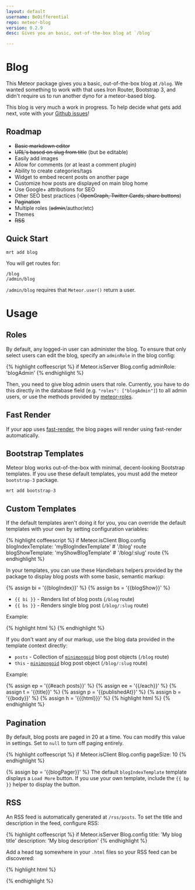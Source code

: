 ```yaml
---
layout: default
username: BeDifferential
repo: meteor-blog
version: 0.2.9
desc: Gives you an basic, out-of-the-box blog at `/blog`

---
```

# Blog

This Meteor package gives you a basic, out-of-the-box blog at `/blog`.  We
wanted something to work with that uses Iron Router, Bootstrap 3, and didn't
require us to run another dyno for a meteor-based blog.

This blog is very much a work in progress. To help decide what gets add next,
vote with your [Github issues](https://github.com/BeDifferential/meteor-blog/issues)!

## Roadmap

* <s>Basic markdown editor</s>
* <s>URL's based on slug from title</s> (but be editable)
* Easily add images
* Allow for comments (or at least a comment plugin)
* Ability to create categories/tags
* Widget to embed recent posts on another page
* Customize how posts are displayed on main blog home
* Use Google+ attributions for SEO
* Other SEO best practices (<s> OpenGraph, Twitter Cards, share buttons</s>)
* <s>Pagination</s>
* Multiple roles (<s>admin</s>/author/etc)
* Themes
* <s>RSS</s>

## Quick Start

```
mrt add blog
```

You will get routes for:

```
/blog
/admin/blog
```

`/admin/blog` requires that `Meteor.user()` return a user.

# Usage

## Roles

By default, any logged-in user can administer the blog. To ensure that only
select users can edit the blog, specify an `adminRole` in the blog config:

{% highlight coffeescript %}
if Meteor.isServer
  Blog.config
    adminRole: 'blogAdmin'
{% endhighlight %}

Then, you need to give blog admin users that role. Currently, you have to do
this directly in the database field (e.g. `"roles": ["blogAdmin"]`) to
all admin users, or use the methods provided by
[meteor-roles](https://github.com/alanning/meteor-roles).

## Fast Render

If your app uses [fast-render](https://github.com/arunoda/meteor-fast-render),
the blog pages will render using fast-render automatically.

## Bootstrap Templates

Meteor blog works out-of-the-box with minimal, decent-looking Bootstrap
templates. If you use these default templates, you must add the meteor
`bootstrap-3` package.

```
mrt add bootstrap-3
```

## Custom Templates

If the default templates aren't doing it for you, you can override the default
templates with your own by setting configuration variables:

{% highlight coffeescript %}
if Meteor.isClient
  Blog.config
    blogIndexTemplate: 'myBlogIndexTemplate' # '/blog' route
    blogShowTemplate: 'myShowBlogTemplate'   # '/blog/:slug' route
{% endhighlight %}

In your templates, you can use these Handlebars helpers provided by the package
to display blog posts with some basic, semantic markup:

{% assign bi = '{{blogIndex}}' %}
{% assign bs = '{{blogShow}}' %}
* `{{ bi }}` - Renders list of blog posts (`/blog` route)
* `{{ bs }}` - Renders single blog post (`/blog/:slug` route)

Example:

{% highlight html %}
<template name="myBlogIndexTemplate">
  <h1>Welcome to my Blog</h1>
  <div>{{ bi }}</div>
</template>
{% endhighlight %}

If you don't want any of our markup, use the blog data provided in the template
context directly:

* `posts` - Collection of [`minimongoid`](https://github.com/Exygy/minimongoid) blog post objects (`/blog` route)
* `this` - [`minimongoid`](https://github.com/Exygy/minimongoid) blog post object (`/blog/:slug` route)

Example:

{% assign ep = '{{#each posts}}' %}
{% assign ee = '{{/each}}' %}
{% assign t = '{{title}}' %}
{% assign p = '{{publishedAt}}' %}
{% assign b = '{{body}}' %}
{% assign h = '{{{html}}}' %}
{% highlight html %}
<template name="myBlogIndexTemplate">
  <h1>Welcome to my Blog</h1>
  <ul>
    {{ep}}
      <li>
        <h2>{{t}}</h2>
        <p>Published on {{p}}</p>
        <p>Markdown: {{b}}</p>
        <p>HTML: {{h}}</p>
      </li>
    {{ee}}
  </ul>
</template>
{% endhighlight %}

## Pagination

By default, blog posts are paged in 20 at a time.  You can modify this value in
settings. Set to `null` to turn off paging entirely.

{% highlight coffeescript %}
if Meteor.isClient
  Blog.config
    pageSize: 10
{% endhighlight %}

{% assign bp = '{{blogPager}}' %}
The default `blogIndexTemplate` template displays a `Load More` button. If you
use your own template, include the `{{ bp }}` helper to display the button.

## RSS

An RSS feed is automatically generated at `/rss/posts`. To set the title and
description in the feed, configure RSS:

{% highlight coffeescript %}
if Meteor.isServer
  Blog.config
    title: 'My blog title'
    description: 'My blog description'
{% endhighlight %}

Add a head tag somewhere in your `.html` files so your RSS feed can be discovered:

{% highlight html %}
<head>
  <link rel="alternate" type="application/rss+xml" title="My blog title" href="/rss/posts">
</head>
{% endhighlight %}
